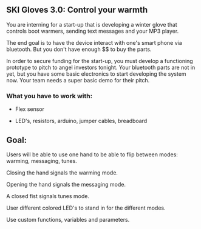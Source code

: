 ## SKI Gloves 3.0: Control your warmth


You are interning for a start-up that is developing a winter glove that controls boot warmers, sending text messages and your MP3 player.

The end goal is to have the device interact with one's smart phone via bluetooth. But you don't have enough $$ to buy the parts.


In order to secure funding for the start-up, you must develop a functioning prototype to pitch to angel investors tonight. Your bluetooth parts are not in yet, but you have some basic electronics to start developing the system now. Your team needs a super basic demo for their pitch.


### What you have to work with:


* Flex sensor

* LED's, resistors, arduino, jumper cables, breadboard


## Goal:

Users will be able to use one hand to be able to flip between modes: warming, messaging, tunes.

Closing the hand signals the warming mode.

Opening the hand signals the messaging mode.

A closed fist signals tunes mode.

User different colored LED's to stand in for the different modes.

Use custom functions, variables and parameters.